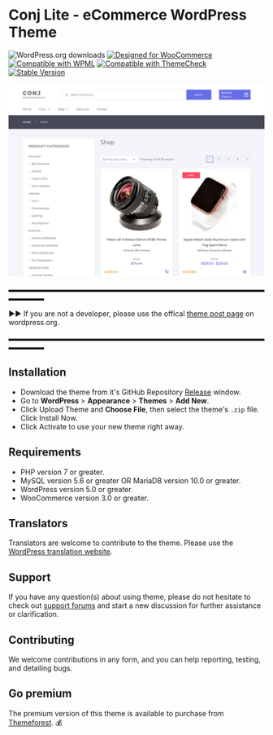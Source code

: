 # Conj Lite - eCommerce WordPress Theme
<img src="https://img.shields.io/wordpress/theme/dt/conj-lite.svg" alt="WordPress.org downloads" /> [![Designed for WooCommerce](https://img.shields.io/badge/Designed%20for-WooCommerce-9a6b95.svg)](https://www.mypreview.one/conj.html) [![Compatible with WPML](https://img.shields.io/badge/Compatible%20with-WPML-308fb0.svg)](https://wpml.org) [![Compatible with ThemeCheck](https://img.shields.io/badge/ThemeCheck-Passed-c4d658.svg)](http://themecheck.org/score/wordpress-theme-conj-lite.html) [![Stable Version](https://img.shields.io/badge/Stable%20version-1.0.9-8a91ff.svg)](https://wp.me/p8930x-8q)

![CONJ Lite - eCommerce WordPress Theme](screenshot.jpg)

▬▬▬▬▬▬▬▬▬▬▬▬▬▬▬▬▬▬▬▬▬▬▬▬▬▬▬▬▬▬▬▬▬▬▬▬▬▬▬▬▬

►► If you are not a developer, please use the offical [theme post page](https://wordpress.org/themes/conj-lite/) on wordpress.org.

▬▬▬▬▬▬▬▬▬▬▬▬▬▬▬▬▬▬▬▬▬▬▬▬▬▬▬▬▬▬▬▬▬▬▬▬▬▬▬▬▬

## Installation

* Download the theme from it's GitHub Repository [Release](https://github.com/mypreview/conj-lite/releases) window.
* Go to **WordPress** > **Appearance** > **Themes** > **Add New**.
* Click Upload Theme and **Choose File**, then select the theme's `.zip` file. Click Install Now.
* Click Activate to use your new theme right away.

## Requirements

* PHP version 7 or greater.
* MySQL version 5.6 or greater OR MariaDB version 10.0 or greater.
* WordPress version 5.0 or greater.
* WooCommerce version 3.0 or greater.

## Translators

Translators are welcome to contribute to the theme. Please use the [WordPress translation website](https://translate.wordpress.org/projects/wp-themes/conj-lite "WordPress translation website").

## Support

If you have any question(s) about using theme, please do not hesitate to check out [support forums](https://wordpress.org/support/theme/conj-lite) and start a new discussion for further assistance or clarification.

## Contributing

We welcome contributions in any form, and you can help reporting, testing, and detailing bugs.

## Go premium

The premium version of this theme is available to purchase from [Themeforest](https://themeforest.net/item/conj-ecommerce-wordpress-theme/21935639?ref=mypreview). :moneybag:
